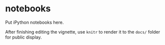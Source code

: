# notebooks

Put iPython notebooks here.

After finishing editing the vignette, use `knitr` to render it to the `docs/` folder for public display.
